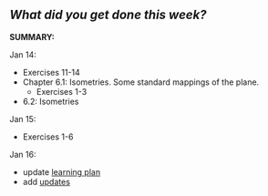 **_What did you get done this week?_**
  -
**SUMMARY:**

Jan 14: 
  - Exercises 11-14
  - Chapter 6.1: Isometries. Some standard mappings of the plane. 
      - Exercises 1-3
  - 6.2: Isometries

Jan 15:
  - Exercises 1-6

Jan 16: 
  - update [learning plan](https://github.com/mmxvll/documented-progress/blob/main/weekly-reports/03-week-2024-12-24/learning-plan.md)
  - add [updates](https://github.com/mmxvll/documented-progress/blob/main/weekly-reports/06-week-2025-12-14/updates.md)
